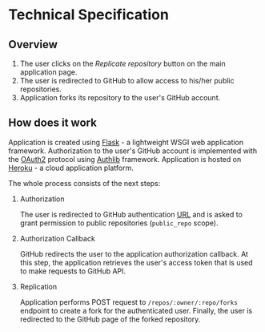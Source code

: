 # Technical Specification

## Overview

1. The user clicks on the *Replicate repository* button on the main application page.
2. The user is redirected to GitHub to allow access to his/her public repositories.
3. Application forks its repository to the user's GitHub account.

## How does it work

Application is created using [Flask](https://github.com/pallets/flask) - a lightweight WSGI web application framework. Authorization to the user's GitHub account is implemented with the [OAuth2](https://oauth.net/2/) protocol using [Authlib](https://authlib.org) framework. Application is hosted on [Heroku](https://heroku.com) - a cloud application platform.

The whole process consists of the next steps:

1. Authorization

    The user is redirected to GitHub authentication [URL](https://github.com/login/oauth/authorize) and is asked to grant permission to public repositories (`public_repo` scope).

2. Authorization Callback

    GitHub redirects the user to the application authorization callback. At this step, the application retrieves the user's access token that is used to make requests to GitHub API.

3. Replication

    Application performs POST request to `/repos/:owner/:repo/forks` endpoint to create a fork for the authenticated user. Finally, the user is redirected to the GitHub page of the forked repository.
